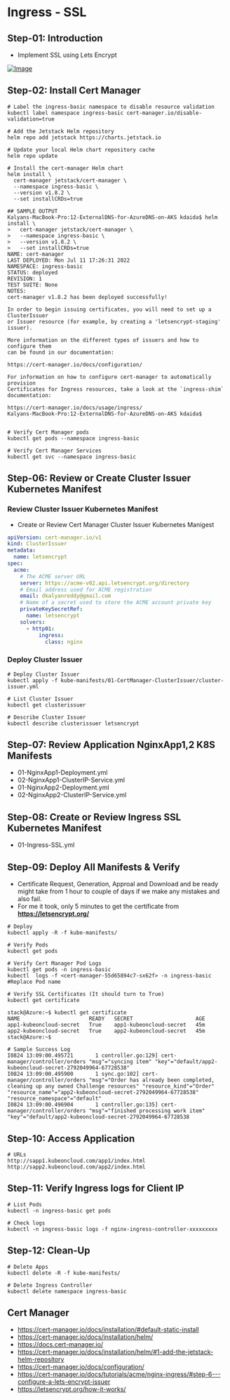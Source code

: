 # Ingress - SSL

## Step-01: Introduction
- Implement SSL using Lets Encrypt

[![Image](https://www.stacksimplify.com/course-images/azure-aks-ingress-ssl-letsencrypt.png "Azure AKS Kubernetes - Masterclass")](https://www.udemy.com/course/aws-eks-kubernetes-masterclass-devops-microservices/?referralCode=257C9AD5B5AF8D12D1E1)

## Step-02: Install Cert Manager
```t
# Label the ingress-basic namespace to disable resource validation
kubectl label namespace ingress-basic cert-manager.io/disable-validation=true

# Add the Jetstack Helm repository
helm repo add jetstack https://charts.jetstack.io

# Update your local Helm chart repository cache
helm repo update

# Install the cert-manager Helm chart
helm install \
  cert-manager jetstack/cert-manager \
  --namespace ingress-basic \
  --version v1.8.2 \
  --set installCRDs=true

## SAMPLE OUTPUT
Kalyans-MacBook-Pro:12-ExternalDNS-for-AzureDNS-on-AKS kdaida$ helm install \
>   cert-manager jetstack/cert-manager \
>   --namespace ingress-basic \
>   --version v1.8.2 \
>   --set installCRDs=true
NAME: cert-manager
LAST DEPLOYED: Mon Jul 11 17:26:31 2022
NAMESPACE: ingress-basic
STATUS: deployed
REVISION: 1
TEST SUITE: None
NOTES:
cert-manager v1.8.2 has been deployed successfully!

In order to begin issuing certificates, you will need to set up a ClusterIssuer
or Issuer resource (for example, by creating a 'letsencrypt-staging' issuer).

More information on the different types of issuers and how to configure them
can be found in our documentation:

https://cert-manager.io/docs/configuration/

For information on how to configure cert-manager to automatically provision
Certificates for Ingress resources, take a look at the `ingress-shim`
documentation:

https://cert-manager.io/docs/usage/ingress/
Kalyans-MacBook-Pro:12-ExternalDNS-for-AzureDNS-on-AKS kdaida$ 


# Verify Cert Manager pods
kubectl get pods --namespace ingress-basic

# Verify Cert Manager Services
kubectl get svc --namespace ingress-basic
```

## Step-06: Review or Create Cluster Issuer Kubernetes Manifest
### Review Cluster Issuer Kubernetes Manifest
- Create or Review Cert Manager Cluster Issuer Kubernetes Manigest
```yaml
apiVersion: cert-manager.io/v1
kind: ClusterIssuer
metadata:
  name: letsencrypt
spec:
  acme:
    # The ACME server URL
    server: https://acme-v02.api.letsencrypt.org/directory
    # Email address used for ACME registration
    email: dkalyanreddy@gmail.com
    # Name of a secret used to store the ACME account private key
    privateKeySecretRef:
      name: letsencrypt
    solvers:
      - http01:
          ingress:
            class: nginx
```

### Deploy Cluster Issuer
```t
# Deploy Cluster Issuer
kubectl apply -f kube-manifests/01-CertManager-ClusterIssuer/cluster-issuer.yml

# List Cluster Issuer
kubectl get clusterissuer

# Describe Cluster Issuer
kubectl describe clusterissuer letsencrypt
```


## Step-07: Review Application NginxApp1,2 K8S Manifests
- 01-NginxApp1-Deployment.yml
- 02-NginxApp1-ClusterIP-Service.yml
- 01-NginxApp2-Deployment.yml
- 02-NginxApp2-ClusterIP-Service.yml

## Step-08: Create or Review Ingress SSL Kubernetes Manifest
- 01-Ingress-SSL.yml

## Step-09: Deploy All Manifests & Verify
- Certificate Request, Generation, Approal and Download and be ready might take from 1 hour to couple of days if we make any mistakes and also fail.
- For me it took, only 5 minutes to get the certificate from **https://letsencrypt.org/**
```t
# Deploy
kubectl apply -R -f kube-manifests/

# Verify Pods
kubectl get pods

# Verify Cert Manager Pod Logs
kubectl get pods -n ingress-basic
kubectl  logs -f <cert-manager-55d65894c7-sx62f> -n ingress-basic #Replace Pod name

# Verify SSL Certificates (It should turn to True)
kubectl get certificate
```
```log
stack@Azure:~$ kubectl get certificate
NAME                      READY   SECRET                    AGE
app1-kubeoncloud-secret   True    app1-kubeoncloud-secret   45m
app2-kubeoncloud-secret   True    app2-kubeoncloud-secret   45m
stack@Azure:~$
```

```log
# Sample Success Log
I0824 13:09:00.495721       1 controller.go:129] cert-manager/controller/orders "msg"="syncing item" "key"="default/app2-kubeoncloud-secret-2792049964-67728538" 
I0824 13:09:00.495900       1 sync.go:102] cert-manager/controller/orders "msg"="Order has already been completed, cleaning up any owned Challenge resources" "resource_kind"="Order" "resource_name"="app2-kubeoncloud-secret-2792049964-67728538" "resource_namespace"="default" 
I0824 13:09:00.496904       1 controller.go:135] cert-manager/controller/orders "msg"="finished processing work item" "key"="default/app2-kubeoncloud-secret-2792049964-67728538
```

## Step-10: Access Application
```t
# URLs
http://sapp1.kubeoncloud.com/app1/index.html
http://sapp2.kubeoncloud.com/app2/index.html
```

## Step-11: Verify Ingress logs for Client IP
```t
# List Pods
kubectl -n ingress-basic get pods

# Check logs
kubectl -n ingress-basic logs -f nginx-ingress-controller-xxxxxxxxx
```
## Step-12: Clean-Up
```t
# Delete Apps
kubectl delete -R -f kube-manifests/

# Delete Ingress Controller
kubectl delete namespace ingress-basic
```

## Cert Manager
- https://cert-manager.io/docs/installation/#default-static-install
- https://cert-manager.io/docs/installation/helm/
- https://docs.cert-manager.io/
- https://cert-manager.io/docs/installation/helm/#1-add-the-jetstack-helm-repository
- https://cert-manager.io/docs/configuration/
- https://cert-manager.io/docs/tutorials/acme/nginx-ingress/#step-6---configure-a-lets-encrypt-issuer
- https://letsencrypt.org/how-it-works/

  